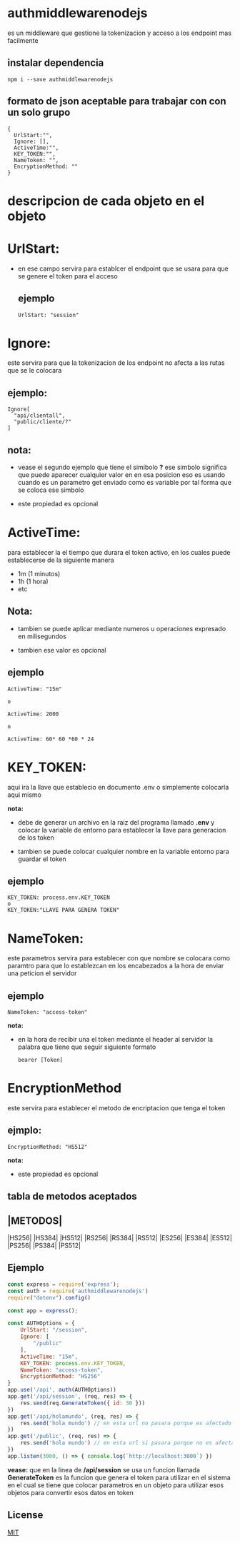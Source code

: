 # authmiddlewarenodejs

es un middleware que gestione la tokenizacion y acceso a los endpoint mas facilmente

## instalar dependencia 
 ```
 npm i --save authmiddlewarenodejs
 ```

## formato de json aceptable para trabajar con con un solo grupo

```
{
  UrlStart:"",
  Ignore: [],
  ActiveTime:"",
  KEY_TOKEN:"",
  NameToken: "",
  EncryptionMethod: ""
}
```
# descripcion de cada objeto en el objeto


# **UrlStart:**

- en ese campo servira para establcer el endpoint que se usara para que se genere el token para el acceso
  ## **ejemplo**
  ```
  UrlStart: "session"
  ```
 # **Ignore:**
 este servira para que la tokenizacion de los endpoint no afecta a las rutas que se le colocara 

 ## **ejemplo:**
 ```
 Ignore[
   "api/clientall",
   "public/cliente/?"
 ]
 ```
 ## **nota:**
 - vease el segundo ejemplo que tiene el simibolo **?** ese simbolo significa que puede aparecer cualquier valor en en esa posicion eso es usando cuando es un parametro get enviado como es variable por tal forma que se coloca ese simbolo

 - este propiedad es opcional

 # **ActiveTime:**
 para establecer la el tiempo que durara el token activo, en los cuales puede establecerse de la siguiente manera

  - 1m (1 minutos)
  - 1h (1 hora)
  - etc
  
  ## **Nota:**
  - tambien se puede  aplicar mediante numeros u operaciones expresado en milisegundos
  
  - tambien ese valor es opcional

  ## **ejemplo**
   ```
  ActiveTime: "15m"
  
  o
  
  ActiveTime: 2000
  
  o
  
  ActiveTime: 60* 60 *60 * 24
  ```

# **KEY_TOKEN:**

 aqui ira la llave que establecio en documento .env o simplemente colocarla aqui mismo

**nota:**
- debe de generar un archivo en la raiz del programa llamado **.env** y colocar la variable de entorno para establecer la llave para generacion de los token

- tambien se puede colocar cualquier nombre en la variable entorno para guardar el token
## **ejemplo**

```
KEY_TOKEN: process.env.KEY_TOKEN
o
KEY_TOKEN:"LLAVE PARA GENERA TOKEN"
```
# **NameToken:**
este parametros servira para establecer con que nombre se colocara como paramtro para que lo establezcan en los encabezados a la hora de enviar una peticion el servidor

## **ejemplo**
```
NameToken: "access-token"
```

**nota:**
- en la hora de recibir una el token mediante el header al servidor la palabra que tiene que seguir siguiente formato
  ```
  bearer [Token]
  ```
  
# **EncryptionMethod**
este servira para establecer el metodo de encriptacion que tenga el token 

## **ejmplo:**
```
EncryptionMethod: "HS512"
```
**nota:**
- este propiedad es opcional

## **tabla de metodos aceptados**
|METODOS|
-------
|HS256|
|HS384|
|HS512|
|RS256|
|RS384|
|RS512|
|ES256|
|ES384|
|ES512|
|PS256|
|PS384|
|PS512|

## Ejemplo
```js
const express = require('express');
const auth = require('authmiddlewarenodejs')
require("dotenv").config()

const app = express();

const AUTHOptions = {
    UrlStart: "/session",
    Ignore: [
        "/public"
    ],
    ActiveTime: "15m",
    KEY_TOKEN: process.env.KEY_TOKEN,
    NameToken: "access-token",
    EncryptionMethod: "HS256"
}
app.use('/api', auth(AUTHOptions))
app.get('/api/session', (req, res) => {
    res.send(req.GenerateToken({ id: 30 }))
})
app.get('/api/holamundo', (req, res) => {
    res.send('hola mundo') // en esta url no pasara porque es afectado por el auth
})
app.get('/public', (req, res) => {
    res.send('hola mundo') // en esta url si pasara porque no es afectado por el auth
})
app.listen(3000, () => { console.log(`http://localhost:3000`) })
```

**vease:** que en la linea de **/api/session** se usa un funcion llamada **GenerateToken** es la funcion que genera el token para utilizar en el sistema en el cual se tiene que colocar parametros en un objeto para utilizar esos objetos para convertir esos datos en token 

## License


[MIT](LICENSE)